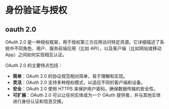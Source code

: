 # 身份验证与授权

## oauth 2.0
OAuth 2.0 是一种授权框架，用于授权第三方应用访问特定资源。它详细描述了系统中不同角色、用户、服务前端应用（比如 API），以及客户端（比如网站或移动 App）之间如何实现相互认证。

OAuth 2.0 的主要特点包括：

- **简单**：OAuth 2.0 的协议规范相对简单，易于理解和实现。
- **灵活**：OAuth 2.0 支持多种授权模式，以适应不同的客户端和设备。
- **安全**：OAuth 2.0 使用 HTTPS 来保护用户密码，确保数据传输的安全性。
- **可扩展**：OAuth 2.0 可以让任何实体成为一个 OAuth 提供者，并与其他实体进行身份认证和信息交换。
